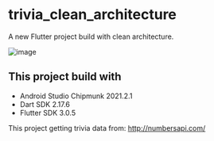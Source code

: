 # trivia_clean_architecture

A new Flutter project build with clean architecture.

![image](https://user-images.githubusercontent.com/7803413/183269654-3d1c9157-dede-400b-bd4f-84a6f9d012ff.png)


## This project build with
- Android Studio Chipmunk 2021.2.1
- Dart SDK 2.17.6
- Flutter SDK 3.0.5

This project getting trivia data from: http://numbersapi.com/
